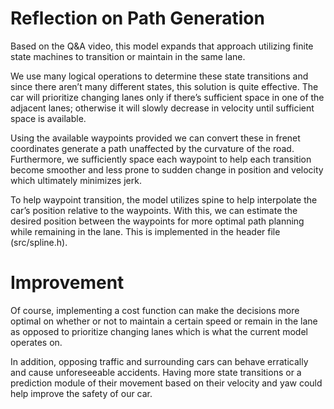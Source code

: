 #  Reflection on Path Generation

Based on the Q&A video, this model expands that approach utilizing finite state machines to transition or maintain in the same lane.  

We use many logical operations to determine these state transitions and since there aren’t many different states, this solution is quite effective.  The car will prioritize changing lanes only if there’s sufficient space in one of the adjacent lanes; otherwise it will slowly decrease in velocity until sufficient space is available.

Using the available waypoints provided we can convert these in frenet coordinates generate a path unaffected by the curvature of the road.  Furthermore, we sufficiently space each waypoint to help each transition become smoother and less prone to sudden change in position and velocity which ultimately minimizes jerk.  

To help waypoint transition, the model utilizes spine to help interpolate the car’s position relative to the waypoints.  With this, we can estimate the desired position between the waypoints for more optimal path planning while remaining in the lane.  This is implemented in the header file (src/spline.h).   


# Improvement

Of course, implementing a cost function can make the decisions more optimal on whether or not to maintain a certain speed or remain in the lane as opposed to prioritize changing lanes which is what the current model operates on.

In addition, opposing traffic and surrounding cars can behave erratically and cause unforeseeable accidents. Having more state transitions or a prediction module of their movement based on their velocity and yaw could help improve the safety of our car.      
